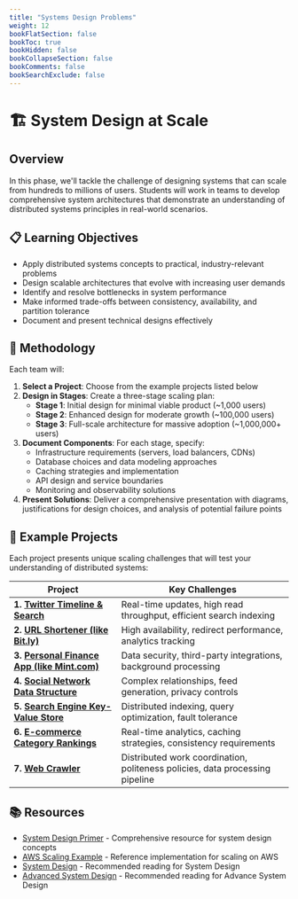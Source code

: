 ```yaml
---
title: "Systems Design Problems"
weight: 12
bookFlatSection: false
bookToc: true
bookHidden: false
bookCollapseSection: false
bookComments: false
bookSearchExclude: false
---
```


# 🏗️ System Design at Scale

## Overview

In this phase, we'll tackle the challenge of designing systems that can scale from hundreds to millions of users. Students will work in teams to develop comprehensive system architectures that demonstrate an understanding of distributed systems principles in real-world scenarios.

## 📋 Learning Objectives

- Apply distributed systems concepts to practical, industry-relevant problems
- Design scalable architectures that evolve with increasing user demands
- Identify and resolve bottlenecks in system performance
- Make informed trade-offs between consistency, availability, and partition tolerance
- Document and present technical designs effectively

## 🔄 Methodology

Each team will:

1. **Select a Project**: Choose from the example projects listed below
2. **Design in Stages**: Create a three-stage scaling plan:
   - **Stage 1**: Initial design for minimal viable product (~1,000 users)
   - **Stage 2**: Enhanced design for moderate growth (~100,000 users)
   - **Stage 3**: Full-scale architecture for massive adoption (~1,000,000+ users)
3. **Document Components**: For each stage, specify:
   - Infrastructure requirements (servers, load balancers, CDNs)
   - Database choices and data modeling approaches
   - Caching strategies and implementation
   - API design and service boundaries
   - Monitoring and observability solutions
4. **Present Solutions**: Deliver a comprehensive presentation with diagrams, justifications for design choices, and analysis of potential failure points

## 🚀 Example Projects

Each project presents unique scaling challenges that will test your understanding of distributed systems:

| Project | Key Challenges |
|---------|----------------|
| **1. [Twitter Timeline & Search](https://github.com/donnemartin/system-design-primer/blob/master/solutions/system_design/twitter/README.md)** | Real-time updates, high read throughput, efficient search indexing |
| **2. [URL Shortener (like Bit.ly)](https://github.com/donnemartin/system-design-primer/blob/master/solutions/system_design/pastebin/README.md)** | High availability, redirect performance, analytics tracking |
| **3. [Personal Finance App (like Mint.com)](https://github.com/donnemartin/system-design-primer/blob/master/solutions/system_design/mint/README.md)** | Data security, third-party integrations, background processing |
| **4. [Social Network Data Structure](https://github.com/donnemartin/system-design-primer/blob/master/solutions/system_design/social_graph/README.md)** | Complex relationships, feed generation, privacy controls |
| **5. [Search Engine Key-Value Store](https://github.com/donnemartin/system-design-primer/blob/master/solutions/system_design/query_cache/README.md)** | Distributed indexing, query optimization, fault tolerance |
| **6. [E-commerce Category Rankings](https://github.com/donnemartin/system-design-primer/blob/master/solutions/system_design/sales_rank/README.md)** | Real-time analytics, caching strategies, consistency requirements |
| **7. [Web Crawler](https://github.com/donnemartin/system-design-primer/blob/master/solutions/system_design/web_crawler/README.md)** | Distributed work coordination, politeness policies, data processing pipeline |

## 📚 Resources

- [System Design Primer](https://github.com/donnemartin/system-design-primer) - Comprehensive resource for system design concepts
- [AWS Scaling Example](https://github.com/donnemartin/system-design-primer/blob/master/solutions/system_design/scaling_aws/README.md) - Reference implementation for scaling on AWS
- [System Design](https://www.amazon.com/System-Design-Interview-insiders-Second/dp/B08CMF2CQF) - Recommended reading for System Design 
- [Advanced System Design](https://www.amazon.com/dp/1736049119/ref=sspa_dk_hqp_detail_aax_0?psc=1&sp_csd=d2lkZ2V0TmFtZT1zcF9ocXBfc2hhcmVk) - Recommended reading for Advance System Design 
